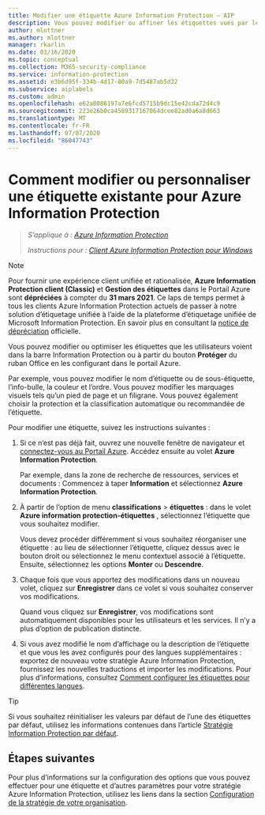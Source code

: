 ```yaml
---
title: Modifier une étiquette Azure Information Protection – AIP
description: Vous pouvez modifier ou affiner les étiquettes vues par les utilisateurs sur la barre Information Protection, en les configurant dans la stratégie Azure Information Protection.
author: mlottner
ms.author: mlottner
manager: rkarlin
ms.date: 03/16/2020
ms.topic: conceptual
ms.collection: M365-security-compliance
ms.service: information-protection
ms.assetid: e3b6d95f-334b-4d17-80a9-7d5487ab5d32
ms.subservice: aiplabels
ms.custom: admin
ms.openlocfilehash: e62a8086197a7e6fcd5715b9dc15e42cda72d4c9
ms.sourcegitcommit: 223e26b0ca4589317167064dcee82ad0a6a8d663
ms.translationtype: MT
ms.contentlocale: fr-FR
ms.lasthandoff: 07/07/2020
ms.locfileid: "86047743"
---
```

# <a name="how-to-change-or-customize-an-existing-label-for-azure-information-protection"></a>Comment modifier ou personnaliser une étiquette existante pour Azure Information Protection

>*S’applique à : [Azure Information Protection](https://azure.microsoft.com/pricing/details/information-protection)*
>
> *Instructions pour : [Client Azure Information Protection pour Windows](faqs.md#whats-the-difference-between-the-azure-information-protection-classic-and-unified-labeling-clients)*

>[!NOTE] 
> Pour fournir une expérience client unifiée et rationalisée, **Azure Information Protection client (Classic)** et **Gestion des étiquettes** dans le Portail Azure sont **dépréciées** à compter du **31 mars 2021**. Ce laps de temps permet à tous les clients Azure Information Protection actuels de passer à notre solution d’étiquetage unifiée à l’aide de la plateforme d’étiquetage unifiée de Microsoft Information Protection. En savoir plus en consultant la [notice de dépréciation](https://aka.ms/aipclassicsunset) officielle.

Vous pouvez modifier ou optimiser les étiquettes que les utilisateurs voient dans la barre Information Protection ou à partir du bouton **Protéger** du ruban Office en les configurant dans le portail Azure.

Par exemple, vous pouvez modifier le nom d’étiquette ou de sous-étiquette, l’info-bulle, la couleur et l’ordre. Vous pouvez modifier les marquages visuels tels qu’un pied de page et un filigrane. Vous pouvez également choisir la protection et la classification automatique ou recommandée de l’étiquette.

Pour modifier une étiquette, suivez les instructions suivantes :

1. Si ce n’est pas déjà fait, ouvrez une nouvelle fenêtre de navigateur et [connectez-vous au Portail Azure](configure-policy.md#signing-in-to-the-azure-portal). Accédez ensuite au volet **Azure Information Protection**. 
    
    Par exemple, dans la zone de recherche de ressources, services et documents : Commencez à taper **Information** et sélectionnez **Azure Information Protection**.

2. À partir de l’option de menu **classifications**  >  **étiquettes** : dans le volet **Azure information protection-étiquettes** , sélectionnez l’étiquette que vous souhaitez modifier.

    Vous devez procéder différemment si vous souhaitez réorganiser une étiquette : au lieu de sélectionner l’étiquette, cliquez dessus avec le bouton droit ou sélectionnez le menu contextuel associé à l’étiquette. Ensuite, sélectionnez les options **Monter** ou **Descendre**.

3. Chaque fois que vous apportez des modifications dans un nouveau volet, cliquez sur **Enregistrer** dans ce volet si vous souhaitez conserver vos modifications.
    
    Quand vous cliquez sur **Enregistrer**, vos modifications sont automatiquement disponibles pour les utilisateurs et les services. Il n’y a plus d’option de publication distincte.

4. Si vous avez modifié le nom d’affichage ou la description de l’étiquette et que vous les avez configurés pour des langues supplémentaires : exportez de nouveau votre stratégie Azure Information Protection, fournissez les nouvelles traductions et importer les modifications. Pour plus d’informations, consultez [Comment configurer les étiquettes pour différentes langues](configure-policy-languages.md).

> [!TIP]
>Si vous souhaitez réinitialiser les valeurs par défaut de l’une des étiquettes par défaut, utilisez les informations contenues dans l’article [Stratégie Information Protection par défaut](configure-policy-default.md).

## <a name="next-steps"></a>Étapes suivantes

Pour plus d’informations sur la configuration des options que vous pouvez effectuer pour une étiquette et d’autres paramètres pour votre stratégie Azure Information Protection, utilisez les liens dans la section [Configuration de la stratégie de votre organisation](configure-policy.md#configuring-your-organizations-policy).



